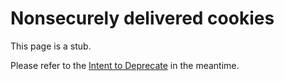 # Nonsecurely delivered cookies

This page is a stub.

Please refer to the [Intent to Deprecate](https://groups.google.com/a/chromium.org/forum/#!msg/blink-dev/r0UBdUAyrLk/E_iCCBCRBAAJ)
in the meantime.
